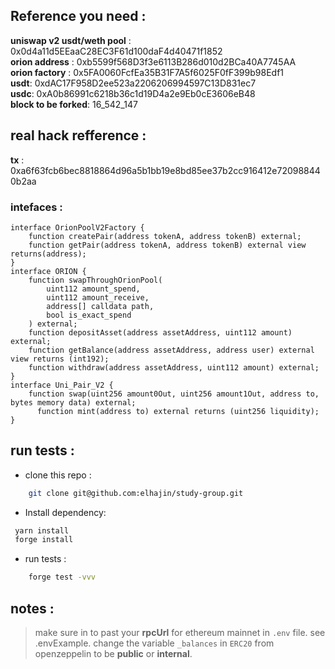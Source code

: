 ## Reference you need :

**uniswap v2 usdt/weth pool** : 0x0d4a11d5EEaaC28EC3F61d100daF4d40471f1852 </br>
**orion address** : 0xb5599f568D3f3e6113B286d010d2BCa40A7745AA</br>
**orion factory** : 0x5FA0060FcfEa35B31F7A5f6025F0fF399b98Edf1</br>
**usdt**: 0xdAC17F958D2ee523a2206206994597C13D831ec7</br>
**usdc**: 0xA0b86991c6218b36c1d19D4a2e9Eb0cE3606eB48</br>
**block to be forked**: 16_542_147</br>

## real hack refference :

**tx** : 0xa6f63fcb6bec8818864d96a5b1bb19e8bd85ee37b2cc916412e720988440b2aa

### intefaces :

```solidity
interface OrionPoolV2Factory {
    function createPair(address tokenA, address tokenB) external;
    function getPair(address tokenA, address tokenB) external view returns(address);
}
interface ORION {
    function swapThroughOrionPool(
        uint112 amount_spend,
        uint112 amount_receive,
        address[] calldata path,
        bool is_exact_spend
    ) external;
    function depositAsset(address assetAddress, uint112 amount) external;
    function getBalance(address assetAddress, address user) external view returns (int192);
    function withdraw(address assetAddress, uint112 amount) external;
}
interface Uni_Pair_V2 {
    function swap(uint256 amount0Out, uint256 amount1Out, address to, bytes memory data) external;
      function mint(address to) external returns (uint256 liquidity);
}
```

## run tests :

- clone this repo :

```sh
    git clone git@github.com:elhajin/study-group.git
```

- Install dependency:

```sh
 yarn install
 forge install
```

- run tests :

```sh
    forge test -vvv
```

## notes :

> make sure in to past your **rpcUrl** for ethereum mainnet in `.env` file. see .envExample.
> change the variable `_balances` in `ERC20` from openzeppelin to be **public** or **internal**.
